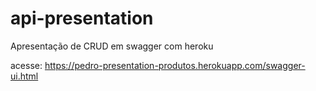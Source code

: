 # api-presentation


Apresentação de CRUD em swagger com heroku

acesse: https://pedro-presentation-produtos.herokuapp.com/swagger-ui.html
